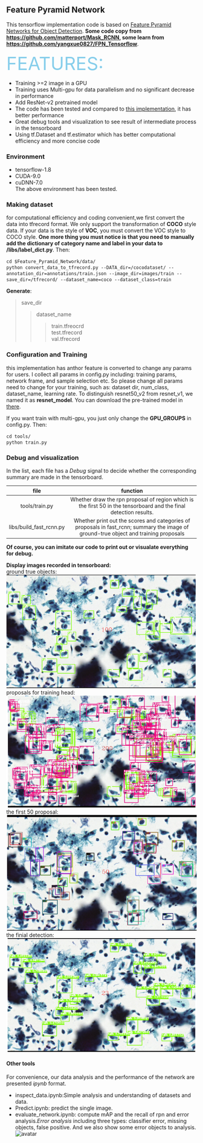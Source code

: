 ## Feature Pyramid Network
This tensorflow implementation code is based on [Feature Pyramid Networks for Object Detection](https://arxiv.org/abs/1612.03144). **Some code copy from https://github.com/matterport/Mask_RCNN,  some learn from https://github.com/yangxue0827/FPN_Tensorflow**.  

<font color=skyblue size=10>FEATURES:</font>

* Training >=2 image in a GPU
* Training uses Multi-gpu for data parallelism and no significant decrease in performance
* Add ResNet-v2 pretrained model
* The code has been tested and compared to [this implementation](https://github.com/matterport/Mask_RCNN), it has better performance
* Great debug tools and visualization to see result of intermediate process in the tensorboard
* Using tf.Dataset and tf.estimator which has better computational efficiency and more concise code
### Environment
* tensorflow-1.8
* CUDA-9.0
* cuDNN-7.0  
The above environment has been tested.
### Making dataset 
for computational efficiency and coding convenient,we first convert the data into tfrecord format.
We only support the transformation of **COCO** style data. If your data is the style of **VOC**, you must convert the VOC style to COCO style. **One more thing you must notice is that you need to manually add the dictionary of category name and label in your data to /libs/label_dict.py**. Then:

```shell
cd $Feature_Pyramid_Network/data/
python convert_data_to_tfrecord.py --DATA_dir=/cocodataset/ --annotation_dir=annotations/train.json --image_dir=images/train --save_dir=/tfrecord/ --dataset_name=coco --dataset_class=train
```
**Generate**:   
> save_dir
> > dataset_name
> > >train.tfreocrd  
> > >test.tfrecord  
> > >val.tfrecord

### Configuration and Training
this implementation has anthor feature is converted to change any params for users. I collect all params in config.py including: training params, network frame, and sample selection etc. So please change all params need to change for your training, such as: dataset dir, num_class, dataset_name, learning rate. To distinguish resnet50_v2 from resnet_v1, we named it as **resnet_model**. You can download the pre-trained model in [there](https://github.com/tensorflow/models/tree/master/official/resnet).

If you want train with multi-gpu, you just only change the **GPU_GROUPS** in config.py. Then:
```shell
cd tools/
python train.py
```
### Debug and visualization
In the list, each file has a *Debug* signal to decide whether the corresponding summary are made in the tensorboard.  

| file | function |  
|:---:|:---:|
|tools/train.py|Whether draw the rpn proposal of region which is the first 50 in the tensorboard and the final detection results.|
|libs/build_fast_rcnn.py| Whether print out the scores and categories of proposals in fast_rcnn; summary the image of ground-true object and training proposals|

**Of course, you can imitate our code to print out or visualate everything for debug.**


**Display images recorded in tensorboard:**  
ground true objects: 
![avatar](./images/gt.jpg)
proposals for training head: 
![avatar](./images/train_proposal.jpg)
the first 50 proposal:
![avatar](./images/proposal.jpg)
the finial detection:
![avatar](./images/detection.jpg)
#### Other tools
For convenience, our data analysis and the performance of the network are presented *ipynb* format. 
* inspect_data.ipynb:Simple analysis and understanding of datasets and data.
* Predict.ipynb: predict the single image.
* evaluate_network.ipynb: compute mAP and the recall of rpn and error analysis.*Error analysis* including three types: classifier error, missing objects, false positive. And we also show some error objects to analysis.![avatar](./images/error_objects.png)
